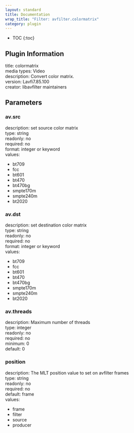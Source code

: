 ```yaml
---
layout: standard
title: Documentation
wrap_title: "Filter: avfilter.colormatrix"
category: plugin
---
```

* TOC
{:toc}

## Plugin Information

title: colormatrix  
media types:
Video  
description: Convert color matrix.  
version: Lavfi7.85.100  
creator: libavfilter maintainers  

## Parameters

### av.src

  
description:
set source color matrix  
type: string  
readonly: no  
required: no  
format: integer or keyword  
values:  

* bt709
* fcc
* bt601
* bt470
* bt470bg
* smpte170m
* smpte240m
* bt2020

### av.dst

  
description:
set destination color matrix  
type: string  
readonly: no  
required: no  
format: integer or keyword  
values:  

* bt709
* fcc
* bt601
* bt470
* bt470bg
* smpte170m
* smpte240m
* bt2020

### av.threads

  
description:
Maximum number of threads  
type: integer  
readonly: no  
required: no  
minimum: 0  
default: 0  

### position

  
description:
The MLT position value to set on avfilter frames  
type: string  
readonly: no  
required: no  
default: frame  
values:  

* frame
* filter
* source
* producer

